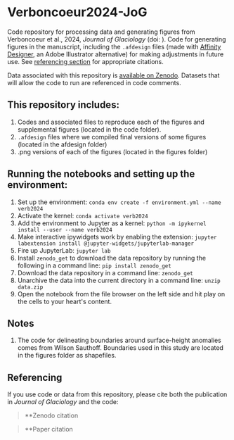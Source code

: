 # Verboncoeur2024-JoG
Code repository for processing data and generating figures from Verboncoeur et al., 2024, _Journal of Glaciology_ (doi: []()). Code for generating figures in the manuscript, including the `.afdesign` files (made with [Affinity Designer](https://affinity.serif.com/en-us/designer/), an Adobe Illustrator alternative) for making adjustments in future use. See [referencing section](#referencing) for appropriate citations.

Data associated with this repository is [available on Zenodo](). Datasets that will allow the code to run are referenced in code comments.

## This repository includes:
1. Codes and associated files to reproduce each of the figures and supplemental figures (located in the code folder).
2. `.afdesign` files where we compiled final versions of some figures (located in the afdesign folder)
3. .png versions of each of the figures (located in the figures folder)

## Running the notebooks and setting up the environment: 

1. Set up the environment: `conda env create -f environment.yml --name verb2024`
2. Activate the kernel: `conda activate verb2024`
3. Add the environment to Jupyter as a kernel: `python -m ipykernel install --user --name verb2024`
4. Make interactive ipywidgets work by enabling the extension: `jupyter labextension install @jupyter-widgets/jupyterlab-manager`
5. Fire up JupyterLab: `jupyter lab`
6. Install `zenodo_get` to download the data repository by running the following in a command line: `pip install zenodo_get`
7. Download the data repository in a command line: `zenodo_get ` 
8. Unarchive the data into the current directory in a command line: `unzip data.zip`
9. Open the notebook from the file browser on the left side and hit play on the cells to your heart's content.

## Notes
1. The code for delineating boundaries around surface-height anomalies comes from Wilson Sauthoff. Boundaries used in this study are located in the figures folder as shapefiles.


## Referencing

If you use code or data from this repository, please cite both the publication in _Journal of Glaciology_ and the code:

>**Zenodo citation

>**Paper citation
